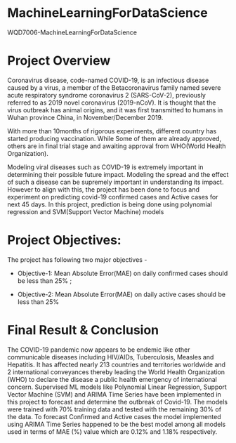# MachineLearningForDataScience
WQD7006-MachineLearningForDataScience

# Project Overview

Coronavirus disease, code-named COVID-19, is an infectious disease caused by a virus, a member of the Betacoronavirus family named severe acute respiratory syndrome coronavirus 2 (SARS-CoV-2), previously referred to as 2019 novel coronavirus (2019-nCoV). It is thought that the virus outbreak has animal origins, and it was first transmitted to humans in Wuhan province China, in November/December 2019.

With more than 10months of rigorous experiments, different country has started producing vaccination. While Some of them are already approved, others are in final trial stage and awaiting approval from WHO(World Health Organization).

Modeling viral diseases such as COVID-19 is extremely important in determining their possible future impact. Modeling the spread and the effect of such a disease can be supremely important in understanding its impact. However to align with this, the project has been done to focus and experiment on predicting covid-19 confirmed cases and Active cases for next 45 days. In this project, prediction is being done using polynomial regression and SVM(Support Vector Machine) models

# Project Objectives:

The project has following two major objectives -

- Objective-1: Mean Absolute Error(MAE) on daily confirmed cases should be less than 25% ;

- Objective-2: Mean Absolute Error(MAE) on daily active cases should be less than 25%

# Final Result & Conclusion

The COVID-19 pandemic now appears to be endemic like other communicable diseases including HIV/AIDs, Tuberculosis, Measles and Hepatitis. It has affected nearly 213 countries and territories worldwide and 2 international conveyances thereby leading the World Health Organization (WHO) to declare the disease a public health emergency of international concern. Supervised ML models like Polynomial Linear Regression, Support Vector Machine (SVM) and ARIMA Time Series have been implemented in this project to forecast and determine the outbreak of Covid-19. The models were trained with 70% training data and tested with the remaining 30% of the data. To forecast Confirmed and Active cases the model implemented using ARIMA Time Series happened to be the best model among all models used in terms of MAE (%) value which are 0.12% and 1.18% respectively.
